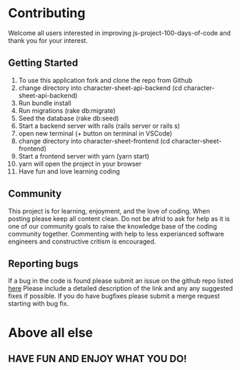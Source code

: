 # Contributing
Welcome all users interested in improving js-project-100-days-of-code and thank you for your interest.

## Getting Started
1. To use this application fork and clone the repo from Github
2. change directory into character-sheet-api-backend (cd character-sheet-api-backend)
3. Run bundle install 
4. Run migrations (rake db:migrate)
5. Seed the database (rake db:seed)
6. Start a backend server with rails (rails server or rails s)
7. open new terminal (+ button on terminal in VSCode)
8. change directory into character-sheet-frontend (cd character-sheet-frontend)
9. Start a frontend server with yarn (yarn start)
10. yarn will open the project in your browser
11. Have fun and love learning coding


## Community
This project is for learning, enjoyment, and the love of coding. When posting please keep all content clean. Do not be afrid to ask for help as it
is one of our community goals to raise the knowledge base of the coding community together. Commenting with help to less experianced software engineers and constructive critism is encouraged.

## Reporting bugs
If a bug in the code is found please submit an issue on the github repo listed [here](https://github.com/CodyFrank/MERN-shopping-list)
Please include a detailed description of the link and any any suggested fixes if possible. If you do have bugfixes please submit a merge request starting with bug fix.

# Above all else 
## HAVE FUN AND ENJOY WHAT YOU DO!